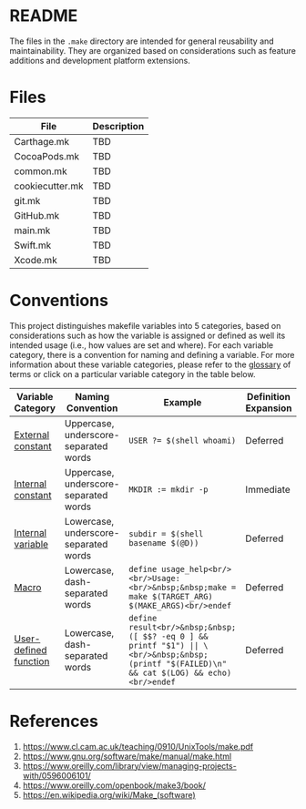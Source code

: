 # README

The files in the `.make` directory are intended for general reusability and maintainability. They are organized based on considerations such as feature additions and development platform extensions.

# Files

File | Description
---- | -----------
Carthage.mk | TBD
CocoaPods.mk | TBD
common.mk | TBD
cookiecutter.mk | TBD
git.mk  | TBD
GitHub.mk | TBD
main.mk | TBD
Swift.mk | TBD
Xcode.mk | TBD

# Conventions

This project distinguishes makefile variables into 5 categories, based on considerations such as how the variable is assigned or defined as well its intended usage (i.e., how values are set and where).  For each variable category, there is a convention for naming and defining a variable. For more information about these variable categories, please refer to the [glossary](GLOSSARY.md) of terms or click on a particular variable category in the table below.

| Variable Category | Naming Convention | Example | Definition Expansion |
| ----------------- | ----------------- | ------- | -------------------- |
| [External constant](GLOSSARY.md#external-constants) | Uppercase, underscore-separated words | `USER ?= $(shell whoami)` | Deferred |
| [Internal constant](GLOSSARY.md#internal-constants) | Uppercase, underscore-separated words | `MKDIR := mkdir -p` | Immediate |
| [Internal variable](GLOSSARY.md#internal-variables) | Lowercase, underscore-separated words | `subdir = $(shell basename $(@D))` | Deferred |
| [Macro](GLOSSARY.md#macros) | Lowercase, dash-separated words | `define usage_help<br/><br/>Usage:<br/>&nbsp;&nbsp;make = make $(TARGET_ARG) $(MAKE_ARGS)<br/>endef` | Deferred |
| [User-defined function](GLOSSARY.md#user-defined-functions) | Lowercase, dash-separated words | `define result<br/>&nbsp;&nbsp;([ $$? -eq 0 ] && printf "$1") \|\| \ <br/>&nbsp;&nbsp;(printf "$(FAILED)\n" && cat $(LOG) && echo)<br/>endef` | Deferred |

# References

1. https://www.cl.cam.ac.uk/teaching/0910/UnixTools/make.pdf
2. https://www.gnu.org/software/make/manual/make.html
3. https://www.oreilly.com/library/view/managing-projects-with/0596006101/
4. https://www.oreilly.com/openbook/make3/book/
5. https://en.wikipedia.org/wiki/Make_(software)
